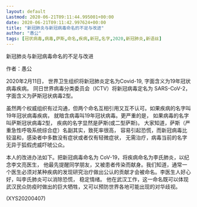 ```yaml
---
layout: default
Lastmod: 2020-06-21T09:11:44.995001+00:00
date: 2020-06-21T09:11:42.997624+00:00
title: "新冠肺炎与新冠病毒命名的不足与改进"
author: "愚公"
tags: [冠状病毒,病毒,萨斯,命名,疾病,新冠,名字,2020,新冠肺炎,新语丝]
---
```


新冠肺炎与新冠病毒命名的不足与改进

作者：愚公

2020年2月11日， 世界卫生组织将新冠肺炎定名为Covid-19, 字面含义为19年冠状病毒疾病。 同日世界病毒分类委员会（ICTV）将新冠病毒定名为 SARS-CoV-2， 字面含义为萨斯冠状病毒2型。

虽然两个权威组织有过沟通，但两个命名互相引用又互不认可。如果疾病的名字叫19年冠状病毒疾病， 就暗含病毒叫19年冠状病毒。更严重的是， 如果病毒的名字叫萨斯冠状病毒2型， 疾病的名字显然是萨斯(或二型萨斯)。 大家知道，萨斯（严重急性呼吸系统综合症）名副其实，致死率很高， 容易引起恐慌，而新冠病毒比较温和，感染者中多数没有症状或者仅有轻微症状， 无需治疗，病毒当前的名字无异于狐假虎威吓唬公众。

本人的改进办法如下。把新冠病毒命名为 CoV-19，将疾病命名为李氏肺炎，以纪念李文亮医生， 他最先提醒同学朋友，又被患者传染而献身。我们知道，通常一个医生必须对某种疾病的发现研究治疗做出公认的贡献才会被命名。李医生人好心好，叫李氏肺炎可以消除恐慌， 稳定情绪。 他在武汉工作，这一命名既可以体现武汉民众防疫时做出的巨大牺牲，又可以预防世界各地可能出现的对华歧视。

(XYS20200407)

